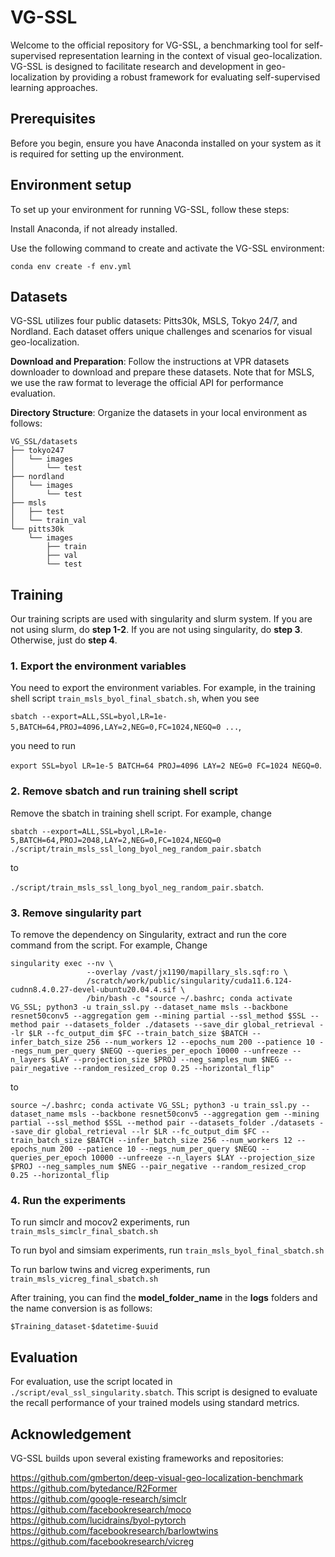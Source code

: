 # VG-SSL

Welcome to the official repository for VG-SSL, a benchmarking tool for self-supervised representation learning in the context of visual geo-localization. VG-SSL is designed to facilitate research and development in geo-localization by providing a robust framework for evaluating self-supervised learning approaches.

## Prerequisites

Before you begin, ensure you have Anaconda installed on your system as it is required for setting up the environment.

## Environment setup
To set up your environment for running VG-SSL, follow these steps:

Install Anaconda, if not already installed.

Use the following command to create and activate the VG-SSL environment:
```
conda env create -f env.yml
```

## Datasets
VG-SSL utilizes four public datasets: Pitts30k, MSLS, Tokyo 24/7, and Nordland. Each dataset offers unique challenges and scenarios for visual geo-localization.

**Download and Preparation**: Follow the instructions at VPR datasets downloader to download and prepare these datasets. Note that for MSLS, we use the raw format to leverage the official API for performance evaluation.

**Directory Structure**: Organize the datasets in your local environment as follows:
```
VG_SSL/datasets
├── tokyo247
│   └── images
│       └── test
├── nordland
│   └── images
│       └── test    
├── msls
│   ├── test
│   └── train_val
└── pitts30k
    └── images
        ├── train
        ├── val
        └── test  
```

## Training
Our training scripts are used with singularity and slurm system. If you are not using slurm, do **step 1-2**. If you are not using singularity, do **step 3**. Otherwise, just do **step 4**.

### 1. Export the environment variables

You need to export the environment variables. For example, in the training shell script ```train_msls_byol_final_sbatch.sh```, when you see 

```sbatch --export=ALL,SSL=byol,LR=1e-5,BATCH=64,PROJ=4096,LAY=2,NEG=0,FC=1024,NEGQ=0 ...```,

you need to run

```export SSL=byol LR=1e-5 BATCH=64 PROJ=4096 LAY=2 NEG=0 FC=1024 NEGQ=0```.

### 2. Remove sbatch and run training shell script

Remove the sbatch in training shell script. For example, change

```sbatch --export=ALL,SSL=byol,LR=1e-5,BATCH=64,PROJ=2048,LAY=2,NEG=0,FC=1024,NEGQ=0 ./script/train_msls_ssl_long_byol_neg_random_pair.sbatch```

to

```./script/train_msls_ssl_long_byol_neg_random_pair.sbatch```.

### 3. Remove singularity part

To remove the dependency on Singularity, extract and run the core command from the script. For example, Change

```
singularity exec --nv \
                 --overlay /vast/jx1190/mapillary_sls.sqf:ro \
                 /scratch/work/public/singularity/cuda11.6.124-cudnn8.4.0.27-devel-ubuntu20.04.4.sif \
                 /bin/bash -c "source ~/.bashrc; conda activate VG_SSL; python3 -u train_ssl.py --dataset_name msls --backbone resnet50conv5 --aggregation gem --mining partial --ssl_method $SSL --method pair --datasets_folder ./datasets --save_dir global_retrieval --lr $LR --fc_output_dim $FC --train_batch_size $BATCH --infer_batch_size 256 --num_workers 12 --epochs_num 200 --patience 10 --negs_num_per_query $NEGQ --queries_per_epoch 10000 --unfreeze --n_layers $LAY --projection_size $PROJ --neg_samples_num $NEG --pair_negative --random_resized_crop 0.25 --horizontal_flip"
```

to

```
source ~/.bashrc; conda activate VG_SSL; python3 -u train_ssl.py --dataset_name msls --backbone resnet50conv5 --aggregation gem --mining partial --ssl_method $SSL --method pair --datasets_folder ./datasets --save_dir global_retrieval --lr $LR --fc_output_dim $FC --train_batch_size $BATCH --infer_batch_size 256 --num_workers 12 --epochs_num 200 --patience 10 --negs_num_per_query $NEGQ --queries_per_epoch 10000 --unfreeze --n_layers $LAY --projection_size $PROJ --neg_samples_num $NEG --pair_negative --random_resized_crop 0.25 --horizontal_flip
```

### 4. Run the experiments

To run simclr and mocov2 experiments, run ```train_msls_simclr_final_sbatch.sh``` 

To run byol and simsiam experiments, run ```train_msls_byol_final_sbatch.sh``` 

To run barlow twins and vicreg experiments, run ```train_msls_vicreg_final_sbatch.sh``` 
 
After training, you can find the **model_folder_name** in the **logs** folders and the name conversion is as follows:

```
$Training_dataset-$datetime-$uuid
```

## Evaluation
For evaluation, use the script located in ```./script/eval_ssl_singularity.sbatch```. This script is designed to evaluate the recall performance of your trained models using standard metrics.

## Acknowledgement

VG-SSL builds upon several existing frameworks and repositories:

https://github.com/gmberton/deep-visual-geo-localization-benchmark  
https://github.com/bytedance/R2Former  
https://github.com/google-research/simclr  
https://github.com/facebookresearch/moco  
https://github.com/lucidrains/byol-pytorch  
https://github.com/facebookresearch/barlowtwins  
https://github.com/facebookresearch/vicreg  
